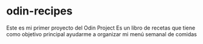 # odin-recipes
Este es mi primer proyecto del Odin Project
Es un libro de recetas que tiene como objetivo principal ayudarme a organizar mi menú semanal de comidas
